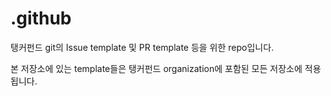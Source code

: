 # .github

탱커펀드 git의 Issue template 및 PR template 등을 위한 repo입니다.

본 저장소에 있는 template들은 탱커펀드 organization에 포함된 모든 저장소에 적용됩니다.
